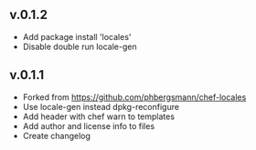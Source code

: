 ## v.0.1.2
* Add package install 'locales'
* Disable double run locale-gen

## v.0.1.1

* Forked from https://github.com/phbergsmann/chef-locales
* Use locale-gen instead dpkg-reconfigure
* Add header with chef warn to templates
* Add author and license info to files
* Create changelog